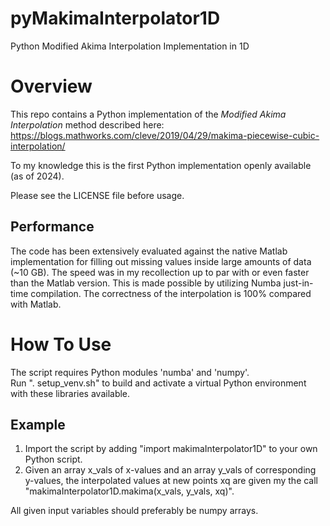 # pyMakimaInterpolator1D

Python Modified Akima Interpolation Implementation in 1D

Overview
===================================================
This repo contains a Python implementation of the *Modified Akima Interpolation* method described here: https://blogs.mathworks.com/cleve/2019/04/29/makima-piecewise-cubic-interpolation/

To my knowledge this is the first Python implementation openly available (as of 2024).

Please see the LICENSE file before usage.

Performance
---------------------------------------------------
The code has been extensively evaluated against the native Matlab implementation for filling out missing values inside large amounts of data (~10 GB). 
The speed was in my recollection up to par with or even faster than the Matlab version. This is made possible by utilizing Numba just-in-time compilation. The correctness of the interpolation is 100% compared with Matlab.

How To Use
===================================================
The script requires Python modules 'numba' and 'numpy'.  
Run ". setup_venv.sh" to build and activate a virtual Python environment with these libraries available.

Example
---------------------------------------------------
1. Import the script by adding "import makimaInterpolator1D" to your own Python script.
2. Given an array x_vals of x-values and an array y_vals of corresponding y-values, the interpolated values at new points xq are given my the call "makimaInterpolator1D.makima(x_vals, y_vals, xq)".

All given input variables should preferably be numpy arrays.
